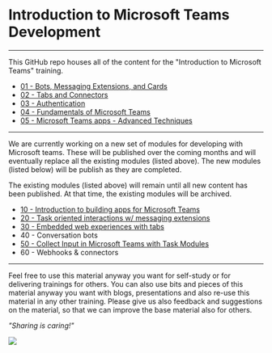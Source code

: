 # Introduction to Microsoft Teams Development

----------

This GitHub repo houses all of the content for the "Introduction to Microsoft Teams" training.

- [01 - Bots, Messaging Extensions, and Cards](01%20Bots,%20Messaging%20Extensions%20and%20Cards)
- [02 - Tabs and Connectors](02%20Tabs%20and%20Connectors)
- [03 - Authentication](03%20Authentication)
- [04 - Fundamentals of Microsoft Teams](./04%20Fundamentals%20of%20Microsoft%20Teams)
- [05 - Microsoft Teams apps - Advanced Techniques](./05%20Microsoft%20Teams%20apps%20-%20Advanced%20Techniques)

----------

We are currently working on a new set of modules for developing with Microsoft teams. These will be published over the coming months and will eventually replace all the existing modules (listed above). The new modules (listed below) will be publish as they are completed.

The existing modules (listed above) will remain until all new content has been published. At that time, the existing modules will be archived.

- [10 - Introduction to building apps for Microsoft Teams](10%20Introduction%20to%20building%20apps%20for%20Microsoft%20Teams)
- [20 - Task oriented interactions w/ messaging extensions](./20%20Messaging%20Extensions)
- [30 - Embedded web experiences with tabs](./30%20Create%20Embedded%20Web%20Experiences%20with%20Tabs%20for%20Microsoft%20Teams)
- 40 - Conversation bots
- [50 - Collect Input in Microsoft Teams with Task Modules](./50%20Task%20Modules)
- 60 - Webhooks & connectors

----------

Feel free to use this material anyway you want for self-study or for delivering trainings for others. You can also use bits and pieces of this material anyway you want with blogs, presentations and also re-use this material in any other training. Please give us also feedback and suggestions on the material, so that we can improve the base material also for others.

*"Sharing is caring!"*

<img src="https://telemetry.sharepointpnp.com/TrainingContent/Teams/readme.md" />